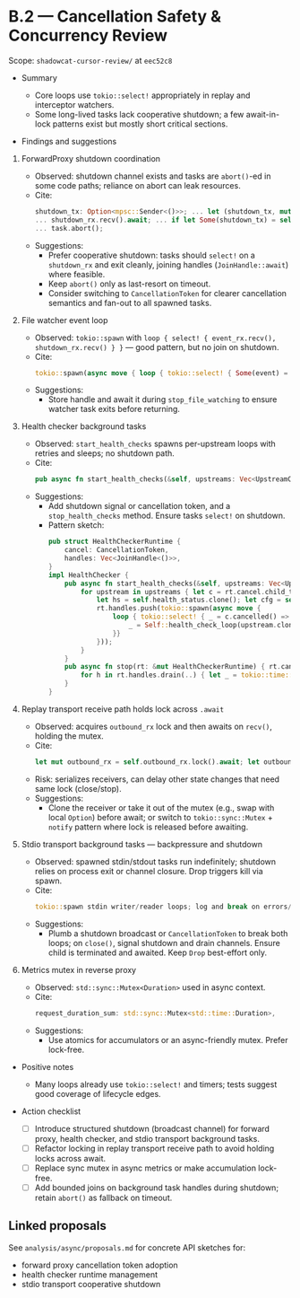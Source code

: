 # B.2 — Cancellation Safety & Concurrency Review

Scope: `shadowcat-cursor-review/` at `eec52c8`

- Summary
  - Core loops use `tokio::select!` appropriately in replay and interceptor watchers.
  - Some long-lived tasks lack cooperative shutdown; a few await-in-lock patterns exist but mostly short critical sections.

- Findings and suggestions

1) ForwardProxy shutdown coordination
   - Observed: shutdown channel exists and tasks are `abort()`-ed in some code paths; reliance on abort can leak resources.
   - Cite:
     ```55:59,143:147,654:655,659:659:shadowcat-cursor-review/src/proxy/forward.rs
     shutdown_tx: Option<mpsc::Sender<()>>; ... let (shutdown_tx, mut shutdown_rx) = mpsc::channel::<()>(1);
     ... shutdown_rx.recv().await; ... if let Some(shutdown_tx) = self.shutdown_tx.take() { let _ = shutdown_tx.send(()).await; }
     ... task.abort();
     ```
   - Suggestions:
     - Prefer cooperative shutdown: tasks should `select!` on a `shutdown_rx` and exit cleanly, joining handles (`JoinHandle::await`) where feasible.
     - Keep `abort()` only as last-resort on timeout.
     - Consider switching to `CancellationToken` for clearer cancellation semantics and fan-out to all spawned tasks.

2) File watcher event loop
   - Observed: `tokio::spawn` with `loop { select! { event_rx.recv(), shutdown_rx.recv() } }` — good pattern, but no join on shutdown.
   - Cite:
     ```388:415:shadowcat-cursor-review/src/interceptor/rules_interceptor.rs
     tokio::spawn(async move { loop { tokio::select! { Some(event) = event_rx.recv() => { ... } _ = shutdown_rx.recv() => break; } } });
     ```
   - Suggestions:
     - Store handle and await it during `stop_file_watching` to ensure watcher task exits before returning.

3) Health checker background tasks
   - Observed: `start_health_checks` spawns per-upstream loops with retries and sleeps; no shutdown path.
   - Cite:
     ```75:86,90:133,196:201:shadowcat-cursor-review/src/proxy/health_checker.rs
     pub async fn start_health_checks(&self, upstreams: Vec<UpstreamConfig>) { for upstream in upstreams { tokio::spawn(async move { Self::health_check_loop(...).await; }); } }
     ```
   - Suggestions:
     - Add shutdown signal or cancellation token, and a `stop_health_checks` method. Ensure tasks `select!` on shutdown.
     - Pattern sketch:
       ```rust
       pub struct HealthCheckerRuntime {
           cancel: CancellationToken,
           handles: Vec<JoinHandle<()>>,
       }
       impl HealthChecker {
           pub async fn start_health_checks(&self, upstreams: Vec<UpstreamConfig>, rt: &mut HealthCheckerRuntime) {
               for upstream in upstreams { let c = rt.cancel.child_token();
                   let hs = self.health_status.clone(); let cfg = self.config.clone(); let client = self.client.clone();
                   rt.handles.push(tokio::spawn(async move {
                       loop { tokio::select! { _ = c.cancelled() => break,
                           _ = Self::health_check_loop(upstream.clone(), hs.clone(), cfg.clone(), client.clone()) => {}
                       }}
                   }));
               }
           }
           pub async fn stop(rt: &mut HealthCheckerRuntime) { rt.cancel.cancel();
               for h in rt.handles.drain(..) { let _ = tokio::time::timeout(Duration::from_secs(1), h).await; }
           }
       }
       ```

4) Replay transport receive path holds lock across `.await`
   - Observed: acquires `outbound_rx` lock and then awaits on `recv()`, holding the mutex.
   - Cite:
     ```368:375:shadowcat-cursor-review/src/transport/replay.rs
     let mut outbound_rx = self.outbound_rx.lock().await; let outbound_rx = outbound_rx.as_mut().ok_or(...)?; match outbound_rx.recv().await { ... }
     ```
   - Risk: serializes receivers, can delay other state changes that need same lock (close/stop).
   - Suggestions:
     - Clone the receiver or take it out of the mutex (e.g., swap with local `Option`) before await; or switch to `tokio::sync::Mutex` + `notify` pattern where lock is released before awaiting.

5) Stdio transport background tasks — backpressure and shutdown
   - Observed: spawned stdin/stdout tasks run indefinitely; shutdown relies on process exit or channel closure. Drop triggers kill via spawn.
   - Cite:
     ```60:101,103:139:shadowcat-cursor-review/src/transport/stdio.rs
     tokio::spawn stdin writer/reader loops; log and break on errors/EOF; no explicit shutdown signal.
     ```
   - Suggestions:
     - Plumb a shutdown broadcast or `CancellationToken` to break both loops; on `close()`, signal shutdown and drain channels. Ensure child is terminated and awaited. Keep `Drop` best-effort only.

6) Metrics mutex in reverse proxy
   - Observed: `std::sync::Mutex<Duration>` used in async context.
   - Cite:
     ```319:337:shadowcat-cursor-review/src/proxy/reverse.rs
     request_duration_sum: std::sync::Mutex<std::time::Duration>,
     ```
   - Suggestions:
     - Use atomics for accumulators or an async-friendly mutex. Prefer lock-free.

- Positive notes
  - Many loops already use `tokio::select!` and timers; tests suggest good coverage of lifecycle edges.

- Action checklist
  - [ ] Introduce structured shutdown (broadcast channel) for forward proxy, health checker, and stdio transport background tasks.
  - [ ] Refactor locking in replay transport receive path to avoid holding locks across await.
  - [ ] Replace sync mutex in async metrics or make accumulation lock-free.
  - [ ] Add bounded joins on background task handles during shutdown; retain `abort()` as fallback on timeout.

## Linked proposals

See `analysis/async/proposals.md` for concrete API sketches for:
- forward proxy cancellation token adoption
- health checker runtime management
- stdio transport cooperative shutdown

